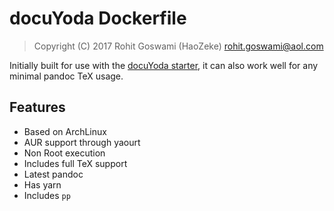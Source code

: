 # docuYoda Dockerfile
> Copyright (C) 2017  Rohit Goswami (HaoZeke) <rohit.goswami@aol.com>

Initially built for use with the [docuYoda starter](github.com/HaoZeke/docuYoda_starter), it can also work well for any minimal pandoc TeX usage.

## Features

* Based on ArchLinux
* AUR support through yaourt
* Non Root execution
* Includes full TeX support
* Latest pandoc
* Has yarn
* Includes `pp`

